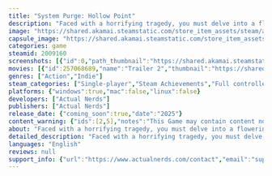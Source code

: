 ```yaml
---
title: "System Purge: Hollow Point"
description: "Faced with a horrifying tragedy, you must delve into a flowering realm of memories and nightmares to save your dead lover. SYSTEM PURGE - Hollow Point is a challenging, atmospheric, and action-packed 2D platformer."
image: "https://shared.akamai.steamstatic.com/store_item_assets/steam/apps/2009160/header.jpg?t=1730135855"
capsule_image: "https://shared.akamai.steamstatic.com/store_item_assets/steam/apps/2009160/capsule_231x87.jpg?t=1730135855"
categories: game
steamid: 2009160
screenshots: [{"id":0,"path_thumbnail":"https://shared.akamai.steamstatic.com/store_item_assets/steam/apps/2009160/ss_e41395627a641d6d01621311e8856a6ed382ab4c.600x338.jpg?t=1730135855","path_full":"https://shared.akamai.steamstatic.com/store_item_assets/steam/apps/2009160/ss_e41395627a641d6d01621311e8856a6ed382ab4c.1920x1080.jpg?t=1730135855"},{"id":1,"path_thumbnail":"https://shared.akamai.steamstatic.com/store_item_assets/steam/apps/2009160/ss_7613b7715e997e20fa30c46047fbd73ae29138ea.600x338.jpg?t=1730135855","path_full":"https://shared.akamai.steamstatic.com/store_item_assets/steam/apps/2009160/ss_7613b7715e997e20fa30c46047fbd73ae29138ea.1920x1080.jpg?t=1730135855"},{"id":2,"path_thumbnail":"https://shared.akamai.steamstatic.com/store_item_assets/steam/apps/2009160/ss_c53e85f6368f0b4ba20cd3fa06a4ea97b5e09e9f.600x338.jpg?t=1730135855","path_full":"https://shared.akamai.steamstatic.com/store_item_assets/steam/apps/2009160/ss_c53e85f6368f0b4ba20cd3fa06a4ea97b5e09e9f.1920x1080.jpg?t=1730135855"},{"id":3,"path_thumbnail":"https://shared.akamai.steamstatic.com/store_item_assets/steam/apps/2009160/ss_5a0e67d205799ff4a018647489a0c34880872a6d.600x338.jpg?t=1730135855","path_full":"https://shared.akamai.steamstatic.com/store_item_assets/steam/apps/2009160/ss_5a0e67d205799ff4a018647489a0c34880872a6d.1920x1080.jpg?t=1730135855"},{"id":4,"path_thumbnail":"https://shared.akamai.steamstatic.com/store_item_assets/steam/apps/2009160/ss_3c61926c868f3ebc94dd34617119b7b66afbc8b6.600x338.jpg?t=1730135855","path_full":"https://shared.akamai.steamstatic.com/store_item_assets/steam/apps/2009160/ss_3c61926c868f3ebc94dd34617119b7b66afbc8b6.1920x1080.jpg?t=1730135855"},{"id":5,"path_thumbnail":"https://shared.akamai.steamstatic.com/store_item_assets/steam/apps/2009160/ss_f9986b539515640eae5ca7d844f29955ba6d5c3b.600x338.jpg?t=1730135855","path_full":"https://shared.akamai.steamstatic.com/store_item_assets/steam/apps/2009160/ss_f9986b539515640eae5ca7d844f29955ba6d5c3b.1920x1080.jpg?t=1730135855"}]
movies: [{"id":257068689,"name":"Trailer 2","thumbnail":"https://shared.akamai.steamstatic.com/store_item_assets/steam/apps/257068689/c4e61efd4edb4406b97fa725be6a9af219b6fb22/movie_600x337.jpg?t=1730127945","webm":{"480":"http://video.akamai.steamstatic.com/store_trailers/257068689/movie480_vp9.webm?t=1730127945","max":"http://video.akamai.steamstatic.com/store_trailers/257068689/movie_max_vp9.webm?t=1730127945"},"mp4":{"480":"http://video.akamai.steamstatic.com/store_trailers/257068689/movie480.mp4?t=1730127945","max":"http://video.akamai.steamstatic.com/store_trailers/257068689/movie_max.mp4?t=1730127945"},"highlight":true},{"id":257039471,"name":"Trailer 1","thumbnail":"https://shared.akamai.steamstatic.com/store_item_assets/steam/apps/257039471/movie.293x165.jpg?t=1730127949","webm":{"480":"http://video.akamai.steamstatic.com/store_trailers/257039471/movie480_vp9.webm?t=1730127949","max":"http://video.akamai.steamstatic.com/store_trailers/257039471/movie_max_vp9.webm?t=1730127949"},"mp4":{"480":"http://video.akamai.steamstatic.com/store_trailers/257039471/movie480.mp4?t=1730127949","max":"http://video.akamai.steamstatic.com/store_trailers/257039471/movie_max.mp4?t=1730127949"},"highlight":true}]
genres: ["Action","Indie"]
steam_categories: ["Single-player","Steam Achievements","Full controller support"]
platforms: {"windows":true,"mac":false,"linux":false}
developers: ["Actual Nerds"]
publishers: ["Actual Nerds"]
release_date: {"coming_soon":true,"date":"2025"}
content_warning: {"ids":[2,5],"notes":"This Game may contain content not appropriate for all ages, or may not be appropriate for viewing at work: Realistic Violence or Gore, General Mature Content"}
about: "Faced with a horrifying tragedy, you must delve into a flowering realm of memories and nightmares to save your dead lover. SYSTEM PURGE - Hollow Point is a challenging, atmospheric, and action-packed 2D platformer.<br />\r\n<br />\r\nHOLLOW POINT<br />\r\nCloned flesh is no substitute; you’ve saved no one real. Hollow Point continues the story of the first System Purge, adding six new surreal sectors to explore. Survive a litany of new obstacles and monstrous threats as you delve into the System’s very foundations…and beyond.<br />\r\n<br />\r\nBEARTRAP MODE<br />\r\nAfter you've finished Hollow Point, tackle the game’s hardest challenge in Beartrap Mode. Play through an alternate story which remixes and redesigns every level from the original game, adding new obstacles, new secrets, and 4 brutally difficult boss encounters.  <br />\r\n<br />\r\nSPEEDRUN MODE<br />\r\nPut your skills to the test in 2 new speedrun categories. Jumps, deaths, and uncovered secrets are now tracked during each run."
detailed_description: "Faced with a horrifying tragedy, you must delve into a flowering realm of memories and nightmares to save your dead lover. SYSTEM PURGE - Hollow Point is a challenging, atmospheric, and action-packed 2D platformer.<br />\r\n<br />\r\nHOLLOW POINT<br />\r\nCloned flesh is no substitute; you’ve saved no one real. Hollow Point continues the story of the first System Purge, adding six new surreal sectors to explore. Survive a litany of new obstacles and monstrous threats as you delve into the System’s very foundations…and beyond.<br />\r\n<br />\r\nBEARTRAP MODE<br />\r\nAfter you've finished Hollow Point, tackle the game’s hardest challenge in Beartrap Mode. Play through an alternate story which remixes and redesigns every level from the original game, adding new obstacles, new secrets, and 4 brutally difficult boss encounters.  <br />\r\n<br />\r\nSPEEDRUN MODE<br />\r\nPut your skills to the test in 2 new speedrun categories. Jumps, deaths, and uncovered secrets are now tracked during each run."
languages: "English"
reviews: null
support_info: {"url":"https://www.actualnerds.com/contact","email":"support@actualnerds.com"}
---
```


